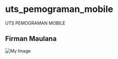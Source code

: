 # uts_pemograman_mobile

UTS PEMOGRAMAN MOBILE

## Firman Maulana

![My Image](..\lib\images\Screenshot1.png)